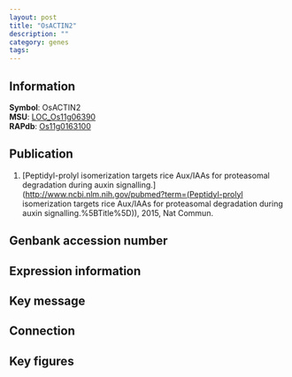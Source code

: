 ```yaml
---
layout: post
title: "OsACTIN2"
description: ""
category: genes
tags: 
---
```


## Information
__Symbol__: OsACTIN2  
__MSU__: [LOC_Os11g06390](http://rice.plantbiology.msu.edu/cgi-bin/ORF_infopage.cgi?orf=LOC_Os11g06390)  
__RAPdb__: [Os11g0163100](http://rapdb.dna.affrc.go.jp/viewer/gbrowse_details/irgsp1?name=Os11g0163100)  

## Publication
1. [Peptidyl-prolyl isomerization targets rice Aux/IAAs for proteasomal degradation during auxin signalling.](http://www.ncbi.nlm.nih.gov/pubmed?term=(Peptidyl-prolyl isomerization targets rice Aux/IAAs for proteasomal degradation during auxin signalling.%5BTitle%5D)), 2015, Nat Commun.

## Genbank accession number

## Expression information

## Key message

## Connection

## Key figures


